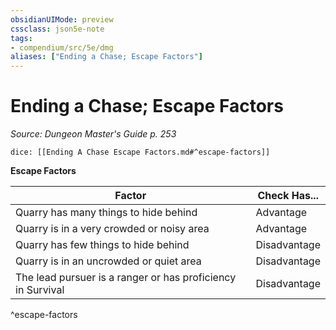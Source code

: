 ```yaml
---
obsidianUIMode: preview
cssclass: json5e-note
tags:
- compendium/src/5e/dmg
aliases: ["Ending a Chase; Escape Factors"]
---
```

# Ending a Chase; Escape Factors
*Source: Dungeon Master's Guide p. 253* 

`dice: [[Ending A Chase Escape Factors.md#^escape-factors]]`

**Escape Factors**

| Factor | Check Has... |
|--------|--------------|
| Quarry has many things to hide behind | Advantage |
| Quarry is in a very crowded or noisy area | Advantage |
| Quarry has few things to hide behind | Disadvantage |
| Quarry is in an uncrowded or quiet area | Disadvantage |
| The lead pursuer is a ranger or has proficiency in Survival | Disadvantage |
^escape-factors